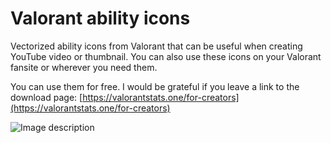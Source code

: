# Valorant ability icons

Vectorized ability icons from Valorant that can be useful when creating YouTube video or thumbnail. You can also use these icons on your Valorant fansite or wherever you need them. 

You can use them for free. I would be grateful if you leave a link to the download page: [https://valorantstats.one/for-creators](https://valorantstats.one/for-creators)

![Image description](https://valorantstats.one/img/abilities/abilities-preview.jpg)


